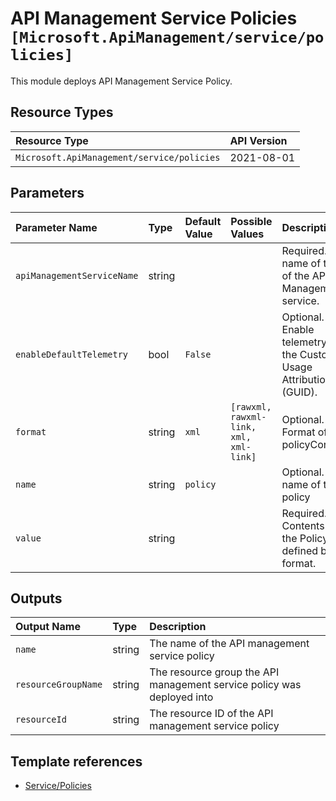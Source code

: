 # API Management Service Policies `[Microsoft.ApiManagement/service/policies]`

This module deploys API Management Service Policy.

## Resource Types

| Resource Type | API Version |
| :-- | :-- |
| `Microsoft.ApiManagement/service/policies` | 2021-08-01 |

## Parameters

| Parameter Name | Type | Default Value | Possible Values | Description |
| :-- | :-- | :-- | :-- | :-- |
| `apiManagementServiceName` | string |  |  | Required. The name of the of the API Management service. |
| `enableDefaultTelemetry` | bool | `False` |  | Optional. Enable telemetry via the Customer Usage Attribution ID (GUID). |
| `format` | string | `xml` | `[rawxml, rawxml-link, xml, xml-link]` | Optional. Format of the policyContent. |
| `name` | string | `policy` |  | Optional. The name of the policy |
| `value` | string |  |  | Required. Contents of the Policy as defined by the format. |

## Outputs

| Output Name | Type | Description |
| :-- | :-- | :-- |
| `name` | string | The name of the API management service policy |
| `resourceGroupName` | string | The resource group the API management service policy was deployed into |
| `resourceId` | string | The resource ID of the API management service policy |

## Template references

- [Service/Policies](https://docs.microsoft.com/en-us/azure/templates/Microsoft.ApiManagement/2021-08-01/service/policies)
